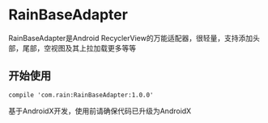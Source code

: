 # RainBaseAdapter 

RainBaseAdapter是Android RecyclerView的万能适配器，很轻量，支持添加头部，尾部，空视图及其上拉加载更多等等

## 开始使用

```
compile 'com.rain:RainBaseAdapter:1.0.0'
```

基于AndroidX开发，使用前请确保代码已升级为AndroidX


